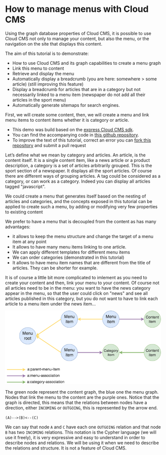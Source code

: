 # How to manage menus with Cloud CMS

Using the graph database properties of Cloud CMS, it is possible to use Cloud CMS not only to manage your content, but also the menu, or the navigation on the site that displays this content.

The aim of this tutorial is to demonstrate:

* How to use Cloud CMS and its graph capabilities to create a menu graph
* Link this menu to content
* Retrieve and display the menu
* Automatically display a breadcrumb \(you are here: somewhere &gt; some article\) \(still improving this feature\)
* Display a breadcrumb for articles that are in a category but not necessarily linked to a menu item \(newspaper do not add all their articles in the sport menu\)
* Automatically generate sitemaps for search engines.

First, we will create some content, then, we will create a menu and link menu items to content items whether it is category or article.

* This demo was build based on the [express Cloud CMS sdk](https://github.com/gitana/sdk/tree/master/helloworld-express).
* You can find the accompanying code in [this github repository](https://github.com/idealley/cloudcms-manage-menus).
* To improve the text of this tutorial, correct an error you can [fork this repository](https://github.com/idealley/cloudms-tutorial-menu) and submit a pull request

Let’s define what we mean by category and articles. An article, is the content itself. It is a single content item, like a news article or a product description, a category is a set of articles arbitrarily grouped. This is the sport section of a newspaper. It displays all the sport articles. Of course there are different ways of grouping articles. A tag could be considered as a category, or can work as a category. Indeed you can display all articles tagged "javascript".

We could create a menu that generates itself based on the nesting of articles and categories, and the concepts exposed in this tutorial can be applied to create such a menu, by adding or modifying very few properties to existing content

We prefer to have a menu that is decoupled from the content as has many advantages:

* it allows to keep the menu structure and change the target of a menu item at any point
* It allows to have many menu items linking to one article.
* We can apply different templates for different menu items
* We can order categories \(demonstrated in this tutorial\)
* It allows to have menu item names that are different from the title of articles. They can be shorter for example.

It is of course a little bit more complicated to imlement as you need to create your content and then, link your menu to your content. Of course not all articles need to be in the menu: you want to have the news category appear in the menu, so that the user could click on "news" and see all articles published in this category, but you do not want to have to link each article to a menu item under the news item...

![](https://raw.githubusercontent.com/idealley/cloudcms-manage-menus/master/images/menu-graph.png "menu-graph.png")

The green node represent the content graph, the blue one the menu graph. Nodes that link the menu to the content are the purple ones. Notice that the graph is directed, this means that the relations between nodes have a direction, either `INCOMING` or `OUTGOING`, this is represented by the arrow end.

`(A)-->(B)<--(C)`

We can say that node `A` and `C` have each one `OUTGOING` relation and that node `B` has two `INCOMING` relations. This notation is the Cypher language \(we will use it freely\), it is very expressive and easy to understand in order to describe nodes and relations. We will be using it when we need to describe the relations and structure. It is not a feature of Cloud CMS.

